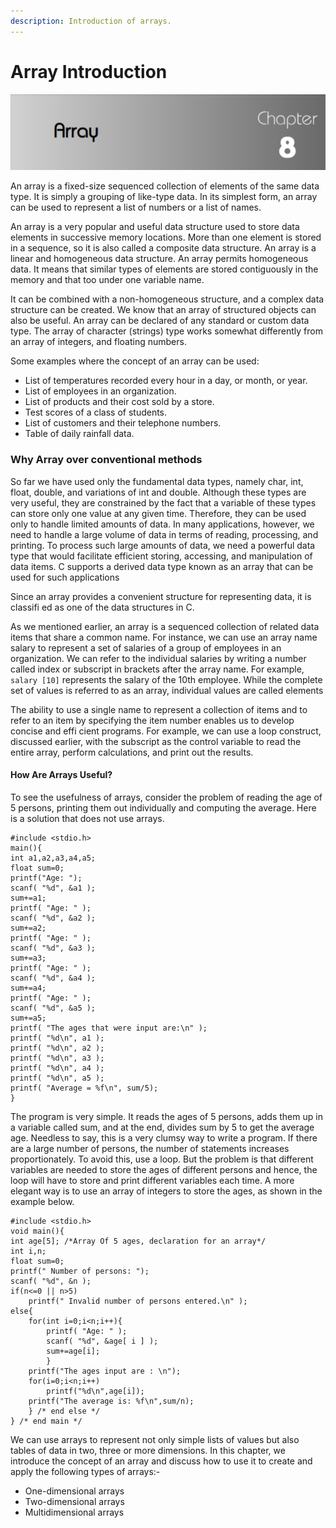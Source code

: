 ```yaml
---
description: Introduction of arrays.
---
```


# Array Introduction

![](.gitbook/assets/image.png)

An array is a fixed-size sequenced collection of elements of the same data type. It is simply a grouping of like-type data. In its simplest form, an array can be used to represent a list of numbers or a list of names.

An array is a very popular and useful data structure used to store data elements in successive memory locations. More than one element is stored in a sequence, so it is also called a composite data structure. An array is a linear and homogeneous data structure. An array permits homogeneous data. It means that similar types of elements are stored contiguously in the memory and that too under one variable name.

It can be combined with a non-homogeneous structure, and a complex data structure can be created. We know that an array of structured objects can also be useful. An array can be declared of any standard or custom data type. The array of character (strings) type works somewhat differently from an array of integers, and floating numbers.

Some examples where the concept of an array can be used:

* List of temperatures recorded every hour in a day, or month, or year.
* List of employees in an organization.
* List of products and their cost sold by a store.
* Test scores of a class of students.
* List of customers and their telephone numbers.
* Table of daily rainfall data.

### Why Array over conventional methods

So far we have used only the fundamental data types, namely char, int, float, double, and variations of int and double. Although these types are very useful, they are constrained by the fact that a variable of these types can store only one value at any given time. Therefore, they can be used only to handle limited amounts of data. In many applications, however, we need to handle a large volume of data in terms of reading, processing, and printing. To process such large amounts of data, we need a powerful data type that would facilitate efficient storing, accessing, and manipulation of data items. C supports a derived data type known as an array that can be used for such applications

Since an array provides a convenient structure for representing data, it is classifi ed as one of the data structures in C.

As we mentioned earlier, an array is a sequenced collection of related data items that share a common name. For instance, we can use an array name salary to represent a set of salaries of a group of employees in an organization. We can refer to the individual salaries by writing a number called index or subscript in brackets after the array name. For example, `salary [10]` represents the salary of the 10th employee. While the complete set of values is referred to as an array, individual values are called elements

The ability to use a single name to represent a collection of items and to refer to an item by specifying the item number enables us to develop concise and effi cient programs. For example, we can use a loop construct, discussed earlier, with the subscript as the control variable to read the entire array, perform calculations, and print out the results.

#### How Are Arrays Useful?

To see the usefulness of arrays, consider the problem of reading the age of 5 persons, printing them out individually and computing the average. Here is a solution that does not use arrays.

```
#include <stdio.h>
main(){
int a1,a2,a3,a4,a5;
float sum=0;
printf("Age: ");
scanf( "%d", &a1 );
sum+=a1;
printf( "Age: " );
scanf( "%d", &a2 );
sum+=a2;
printf( "Age: " );
scanf( "%d", &a3 );
sum+=a3;
printf( "Age: " );
scanf( "%d", &a4 );
sum+=a4;
printf( "Age: " );
scanf( "%d", &a5 );
sum+=a5;
printf( "The ages that were input are:\n" );
printf( "%d\n", a1 );
printf( "%d\n", a2 );
printf( "%d\n", a3 );
printf( "%d\n", a4 );
printf( "%d\n", a5 );
printf( "Average = %f\n", sum/5);
}
```

The program is very simple. It reads the ages of 5 persons, adds them up in a variable called sum, and at the end, divides sum by 5 to get the average age. Needless to say, this is a very clumsy way to write a program. If there are a large number of persons, the number of statements increases proportionately. To avoid this, use a loop. But the problem is that different variables are needed to store the ages of different persons and hence, the loop will have to store and print different variables each time. A more elegant way is to use an array of integers to store the ages, as shown in the example below.

```
#include <stdio.h>
void main(){
int age[5]; /*Array Of 5 ages, declaration for an array*/
int i,n;
float sum=0;
printf(" Number of persons: ");
scanf( "%d", &n );
if(n<=0 || n>5)
    printf(" Invalid number of persons entered.\n" );
else{
    for(int i=0;i<n;i++){
        printf( "Age: " );
        scanf( "%d", &age[ i ] );
        sum+=age[i];
        }
    printf("The ages input are : \n");
    for(i=0;i<n;i++)
        printf("%d\n",age[i]);
    printf("The average is: %f\n",sum/n);
    } /* end else */
} /* end main */

```

We can use arrays to represent not only simple lists of values but also tables of data in two, three or more dimensions. In this chapter, we introduce the concept of an array and discuss how to use it to create and apply the following types of arrays:-

* One-dimensional arrays
* Two-dimensional arrays
* Multidimensional arrays
